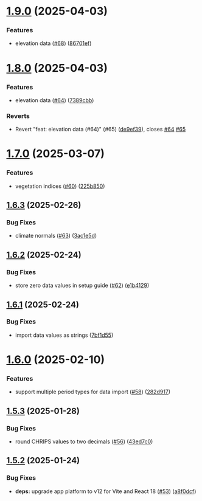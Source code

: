 # [1.9.0](https://github.com/dhis2/climate-app/compare/v1.8.0...v1.9.0) (2025-04-03)


### Features

* elevation data ([#68](https://github.com/dhis2/climate-app/issues/68)) ([86701ef](https://github.com/dhis2/climate-app/commit/86701efb5c9a80243d7ed3e87c41108478627482))

# [1.8.0](https://github.com/dhis2/climate-app/compare/v1.7.0...v1.8.0) (2025-04-03)


### Features

* elevation data ([#64](https://github.com/dhis2/climate-app/issues/64)) ([7389cbb](https://github.com/dhis2/climate-app/commit/7389cbbd3b21e38d5a544dd95dae16c828f553ff))


### Reverts

* Revert "feat: elevation data (#64)" (#65) ([de9ef39](https://github.com/dhis2/climate-app/commit/de9ef3910f9575a7c8cb1b0d5cc69153a61682d8)), closes [#64](https://github.com/dhis2/climate-app/issues/64) [#65](https://github.com/dhis2/climate-app/issues/65)

# [1.7.0](https://github.com/dhis2/climate-app/compare/v1.6.3...v1.7.0) (2025-03-07)


### Features

* vegetation indices ([#60](https://github.com/dhis2/climate-app/issues/60)) ([225b850](https://github.com/dhis2/climate-app/commit/225b8509d1fbf5676379c16393f6032057a0b5ce))

## [1.6.3](https://github.com/dhis2/climate-app/compare/v1.6.2...v1.6.3) (2025-02-26)


### Bug Fixes

* climate normals ([#63](https://github.com/dhis2/climate-app/issues/63)) ([3ac1e5d](https://github.com/dhis2/climate-app/commit/3ac1e5d8ac52799cb7c17fb72a5fb2ffbb698020))

## [1.6.2](https://github.com/dhis2/climate-app/compare/v1.6.1...v1.6.2) (2025-02-24)


### Bug Fixes

* store zero data values in setup guide ([#62](https://github.com/dhis2/climate-app/issues/62)) ([e1b4129](https://github.com/dhis2/climate-app/commit/e1b412960c13feb7af058e6d05e3b079c22642cf))

## [1.6.1](https://github.com/dhis2/climate-app/compare/v1.6.0...v1.6.1) (2025-02-24)


### Bug Fixes

* import data values as strings ([7bf1d55](https://github.com/dhis2/climate-app/commit/7bf1d55960574f41af9b391d6c762c5271237e77))

# [1.6.0](https://github.com/dhis2/climate-app/compare/v1.5.3...v1.6.0) (2025-02-10)


### Features

* support multiple period types for data import ([#58](https://github.com/dhis2/climate-app/issues/58)) ([282d917](https://github.com/dhis2/climate-app/commit/282d9174f5346cae6b46e8f9662186e210786687))

## [1.5.3](https://github.com/dhis2/climate-app/compare/v1.5.2...v1.5.3) (2025-01-28)


### Bug Fixes

* round CHRIPS values to two decimals ([#56](https://github.com/dhis2/climate-app/issues/56)) ([43ed7c0](https://github.com/dhis2/climate-app/commit/43ed7c0f6aeb3957393c151d5f4924be030e3fa9))

## [1.5.2](https://github.com/dhis2/climate-app/compare/v1.5.1...v1.5.2) (2025-01-24)


### Bug Fixes

* **deps:** upgrade app platform to v12 for Vite and React 18 ([#53](https://github.com/dhis2/climate-app/issues/53)) ([a8f0dcf](https://github.com/dhis2/climate-app/commit/a8f0dcfb3fd052638f0aa5061fed0484bcab2f47))
